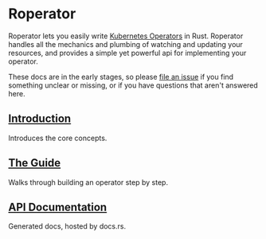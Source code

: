 # Roperator

Roperator lets you easily write [Kubernetes Operators](https://kubernetes.io/docs/concepts/extend-kubernetes/operator/) in Rust. Roperator handles all the mechanics and plumbing of watching and updating your resources, and provides a simple yet powerful api for implementing your operator.

These docs are in the early stages, so please [file an issue](https://github.com/psFried/roperator/issues/new) if you find something unclear or missing, or if you have questions that aren't answered here.

## [Introduction](intro.md)

Introduces the core concepts.

## [The Guide](guide/index.md)

Walks through building an operator step by step.

## [API Documentation](https://docs.rs/roperator)

Generated docs, hosted by docs.rs.



